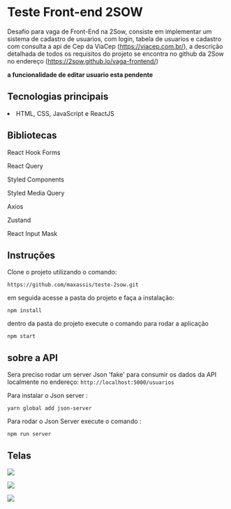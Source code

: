 # Teste Front-end 2SOW

Desafio para vaga de Front-End na 2Sow, consiste em implementar um sistema de cadastro de usuarios, com login, tabela de usuarios e cadastro com consulta a api de Cep da ViaCep (https://viacep.com.br/), a descrição detalhada de todos os requisitos do projeto se encontra no github da 2Sow no endereço (https://2sow.github.io/vaga-frontend/)

**a funcionalidade de editar usuario esta pendente**

## Tecnologias principais

<li>HTML, CSS, JavaScript e ReactJS</li>

## Bibliotecas

React Hook Forms

React Query

Styled Components

Styled Media Query

Axios

Zustand

React Input Mask

## Instruções

Clone o projeto utilizando o comando:

`https://github.com/maxassis/teste-2sow.git`

em seguida acesse a pasta do projeto e faça a instalação:

`npm install`

dentro da pasta do projeto execute o comando para rodar a aplicação

`npm start`

## sobre a API

Sera preciso rodar um server Json 'fake' para consumir os dados da API localmente no endereço: `http://localhost:5000/usuarios`

Para instalar o Json server : 

`yarn global add json-server`

Para rodar o Json Server execute o comando :

`npm run server`

## Telas

![](https://images2.imgbox.com/db/d8/BboF0sGR_o.png)

![](https://images2.imgbox.com/5f/6f/rJDxANp8_o.png)

![](https://images2.imgbox.com/98/95/3TelcQDD_o.png)
